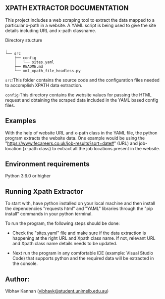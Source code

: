 ## XPATH EXTRACTOR DOCUMENTATION

This project includes a web scraping tool to extract the data mapped to a particular x-path in a website.
A YAML script is being used to give the site details including URL and x-path classname.

Directory stucture
```
.
└── src
    ├── config
    │   └── sites.yaml
    ├── README.md
    └── xml_xpath_file_headless.py

```
`src`:This folder contains the source code and the configuration files needed to accomplish XPATH data extraction.

`config`:This directory contains the website values for passing the HTML request and obtaining the scraped data included in the YAML based config files.

## Examples

With the help of website URL and x-path class in the YAML file, the python program extracts the website data. One example would be using the "https://www.fecareers.co.uk/job-results?sort=date#" (URL) and job-location (x-path class) to extract all the job locations present in the website.

## Environment requirements

Python 3.6.0 or higher

## Running Xpath Extractor

To start with, have python installed on your local machine and then install the dependencies "requests html" and "YAML" libraries through the "pip install" commands in your python terminal.

To run the program, the following steps should be done:

- Check the "sites.yaml" file and make sure if the data extraction is happening at the right URL and Xpath class name. If not, relevant URL and Xpath class name details needs to be updated.

- Next run the program in any comfortable IDE (example: Visual Studio Code) that supports python and the required data will be extracted in the console.

## Author:

Vibhav Kannan (vibhavk@student.unimelb.edu.au)
